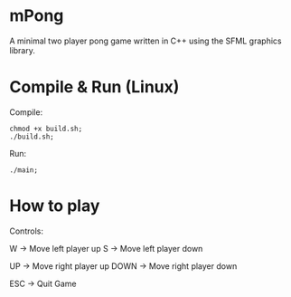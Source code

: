 # mPong
A minimal two player pong game written in C++ using the SFML graphics library.

# Compile & Run (Linux)

Compile:
```
chmod +x build.sh;
./build.sh;
```

Run:
```
./main;
```

# How to play

Controls:

W -> Move left player up
S -> Move left player down

UP -> Move right player up
DOWN -> Move right player down

ESC -> Quit Game
